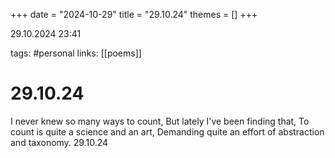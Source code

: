 +++
date = "2024-10-29"
title = "29.10.24"
themes = []
+++

29.10.2024 23:41

tags: #personal
links: [[poems]]

# 29.10.24

I never knew so many ways to count,
But lately I've been finding that,
To count is quite a science and an art,
Demanding quite an effort of abstraction and taxonomy.
29.10.24

